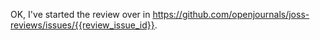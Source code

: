OK, I've started the review over in https://github.com/openjournals/joss-reviews/issues/{{review_issue_id}}.
